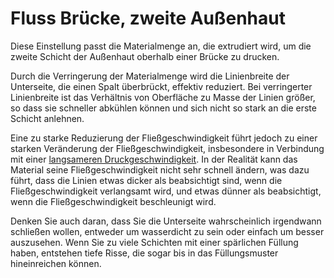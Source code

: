 Fluss Brücke, zweite Außenhaut
====
Diese Einstellung passt die Materialmenge an, die extrudiert wird, um die zweite Schicht der Außenhaut oberhalb einer Brücke zu drucken.

Durch die Verringerung der Materialmenge wird die Linienbreite der Unterseite, die einen Spalt überbrückt, effektiv reduziert. Bei verringerter Linienbreite ist das Verhältnis von Oberfläche zu Masse der Linien größer, so dass sie schneller abkühlen können und sich nicht so stark an die erste Schicht anlehnen.

Eine zu starke Reduzierung der Fließgeschwindigkeit führt jedoch zu einer starken Veränderung der Fließgeschwindigkeit, insbesondere in Verbindung mit einer [langsameren Druckgeschwindigkeit](bridge_skin_speed_2.md). In der Realität kann das Material seine Fließgeschwindigkeit nicht sehr schnell ändern, was dazu führt, dass die Linien etwas dicker als beabsichtigt sind, wenn die Fließgeschwindigkeit verlangsamt wird, und etwas dünner als beabsichtigt, wenn die Fließgeschwindigkeit beschleunigt wird.

Denken Sie auch daran, dass Sie die Unterseite wahrscheinlich irgendwann schließen wollen, entweder um wasserdicht zu sein oder einfach um besser auszusehen. Wenn Sie zu viele Schichten mit einer spärlichen Füllung haben, entstehen tiefe Risse, die sogar bis in das Füllungsmuster hineinreichen können.